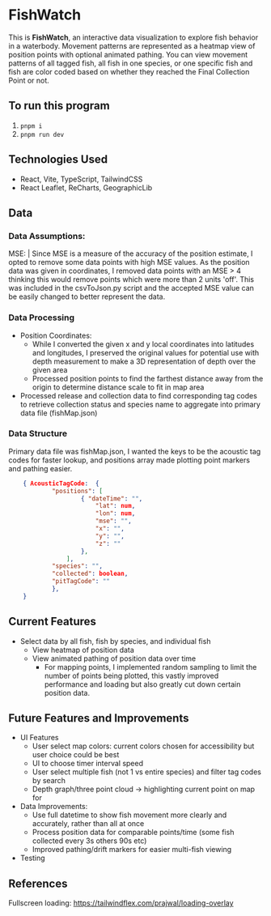 # FishWatch

This is **FishWatch**, an interactive data visualization to explore fish behavior in a waterbody. Movement patterns are represented as a heatmap view of position points with optional animated pathing. You can view movement patterns of all tagged fish, all fish in one species, or one specific fish and fish are color coded based on whether they reached the Final Collection Point or not.

## To run this program

1. `pnpm i`
2. `pnpm run dev`

## Technologies Used

- React, Vite, TypeScript, TailwindCSS
- React Leaflet, ReCharts, GeographicLib

## Data

### Data Assumptions:

MSE:
| Since MSE is a measure of the accuracy of the position estimate, I opted to remove some data points with high MSE values. As the position data was given in coordinates, I removed data points with an MSE > 4 thinking this would remove points which were more than 2 units 'off'. This was included in the csvToJson.py script and the accepted MSE value can be easily changed to better represent the data.

### Data Processing

- Position Coordinates:
  - While I converted the given x and y local coordinates into latitudes and longitudes, I preserved the original values for potential use with depth measurement to make a 3D representation of depth over the given area
  - Processed position points to find the farthest distance away from the origin to determine distance scale to fit in map area
- Processed release and collection data to find corresponding tag codes to retrieve collection status and species name to aggregate into primary data file (fishMap.json)

### Data Structure

Primary data file was fishMap.json, I wanted the keys to be the acoustic tag codes for faster lookup, and positions array made plotting point markers and pathing easier.

```json
	{ AcousticTagCode:  {
			"positions": [
					{ "dateTime": "",
						"lat": num,
						"lon": num,
						"mse": "",
						"x": "",
						"y": "",
						"z": ""
					},
				],
			"species": "",
			"collected": boolean,
			"pitTagCode": ""
			},
	}
```

## Current Features

- Select data by all fish, fish by species, and individual fish
  - View heatmap of position data
  - View animated pathing of position data over time
    - For mapping points, I implemented random sampling to limit the number of points being plotted, this vastly improved performance and loading but also greatly cut down certain position data.

## Future Features and Improvements

- UI Features
  - User select map colors: current colors chosen for accessibility but user choice could be best
  - UI to choose timer interval speed
  - User select multiple fish (not 1 vs entire species) and filter tag codes by search
  - Depth graph/three point cloud -> highlighting current point on map for
- Data Improvements:
  - Use full datetime to show fish movement more clearly and accurately, rather than all at once
  - Process position data for comparable points/time (some fish collected every 3s others 90s etc)
  - Improved pathing/drift markers for easier multi-fish viewing
- Testing

## References

Fullscreen loading: https://tailwindflex.com/prajwal/loading-overlay
